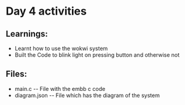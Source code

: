 # Day 4 activities

## Learnings:
- Learnt how to use the wokwi system 
- Built the Code to blink light on pressing button and otherwise not 

## Files:
- main.c -- File with the embb c code
- diagram.json -- File which has the diagram of the system